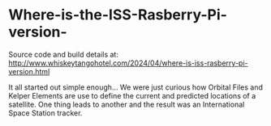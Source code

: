 # Where-is-the-ISS-Rasberry-Pi-version-

Source code and build details at:
http://www.whiskeytangohotel.com/2024/04/where-is-iss-rasberry-pi-version.html

It all started out simple enough... We were just curious how Orbital Files and 
Kelper Elements are use to define the current and predicted locations of a 
satellite.  One thing leads to another and the result was an 
International Space Station tracker.
